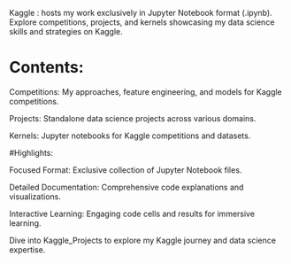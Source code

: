 Kaggle : hosts my work exclusively in Jupyter Notebook format (.ipynb).
Explore competitions, projects, and kernels showcasing my data science skills and strategies on Kaggle.

# Contents:
Competitions: My approaches, feature engineering, and models for Kaggle competitions.

Projects: Standalone data science projects across various domains.

Kernels: Jupyter notebooks for Kaggle competitions and datasets.

#Highlights:

Focused Format: Exclusive collection of Jupyter Notebook files.

Detailed Documentation: Comprehensive code explanations and visualizations.

Interactive Learning: Engaging code cells and results for immersive learning.

Dive into Kaggle_Projects to explore my Kaggle journey and data science expertise.
